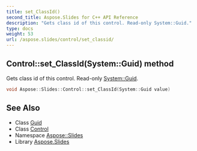 ```yaml
---
title: set_ClassId()
second_title: Aspose.Slides for C++ API Reference
description: "Gets class id of this control. Read-only System::Guid."
type: docs
weight: 53
url: /aspose.slides/control/set_classid/
---
```

## Control::set_ClassId(System::Guid) method


Gets class id of this control. Read-only [System::Guid](../../../system/guid/).

```cpp
void Aspose::Slides::Control::set_ClassId(System::Guid value)
```

## See Also

* Class [Guid](../../../system/guid/)
* Class [Control](../)
* Namespace [Aspose::Slides](../../)
* Library [Aspose.Slides](../../../)